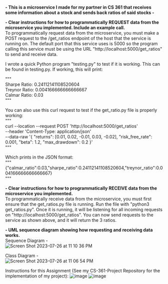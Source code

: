**- This is a microservice I made for my partner in CS 361 that receives some information about a stock and sends back ratios of said stocks -**
 
 **- Clear instructions for how to programmatically REQUEST data from the microservice you implemented. Include an example call.**   
To programmatically request data from the microservice, you must make a POST request to the /get_ratios endpoint of the host that the service is running on. The default port that this service uses is 5000 so the program calling this service must be using the URL "http://localhost:5000/get_ratios" to send and receive data.

I wrote a quick Python program "testing.py" to test if it is working. This can be found in testing.py. If working, this will print:   

"""   
Sharpe Ratio:  0.24112141108520604   
Treynor Ratio:  0.004166666666666667   
Calmar Ratio:  0.03   
"""   

You can also use this curl request to test if the get_ratio.py file is properly working:   
"""     
curl --location --request POST 'http://localhost:5000/get_ratios' \
--header 'Content-Type: application/json' \
--data-raw '{
   "returns": [0.01, 0.02, -0.01, 0.03, -0.02],
   "risk_free_rate": 0.001,
   "beta": 1.2,
   "max_drawdown": 0.2
}'   
"""    
   
Which prints in the JSON format:   
"""   
{"calmar_ratio":0.03,"sharpe_ratio":0.24112141108520604,"treynor_ratio":0.004166666666666667}   
"""   

**- Clear instructions for how to programmatically RECEIVE data from the microservice you implemented.**   
To programmatically receive data from the microservice, you must first ensure that the get_ratios.py file is running. Run the file with "python3 get_ratios.py". Once it is running, it will be listening for all incoming requests on "http://localhost:5000/get_ratios". You can now send requests to the service as shown above, and it will return the 3 ratios.      

 **- UML sequence diagram showing how requesting and receiving data works.**   
 Sequence Diagram -    
![Screen Shot 2023-07-26 at 11 10 36 PM](https://github.com/ryanmaki18/CS-361-Project/assets/130192949/02b92869-747e-43e4-8c7d-14d9ecfdebf2)



 Class Diagram -    
![Screen Shot 2023-07-26 at 11 06 54 PM](https://github.com/ryanmaki18/CS-361-Project/assets/130192949/7432b485-5055-4532-bef5-46318e7d5e8e)   
   
Instructions for this Assignment (See my CS-361-Project Repository for the implementation of my project):
![image](https://github.com/ryanmaki18/CS361-Microservice/assets/130192949/347f253a-124c-4079-a14e-e0cd89dd7eec)
![image](https://github.com/ryanmaki18/CS361-Microservice/assets/130192949/b7384d89-55bd-4621-9c7e-dadf82c2724a)
